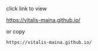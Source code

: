 
click link to view

https://vitalis-maina.github.io/

or copy 

```bash
https://vitalis-maina.github.io/
```
